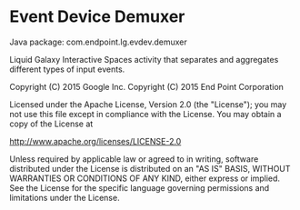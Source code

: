 Event Device Demuxer
====================

Java package: com.endpoint.lg.evdev.demuxer

Liquid Galaxy Interactive Spaces activity that separates and aggregates different types of input events.


Copyright (C) 2015 Google Inc.
Copyright (C) 2015 End Point Corporation

Licensed under the Apache License, Version 2.0 (the "License"); you may not
use this file except in compliance with the License. You may obtain a copy of
the License at

http://www.apache.org/licenses/LICENSE-2.0

Unless required by applicable law or agreed to in writing, software
distributed under the License is distributed on an "AS IS" BASIS, WITHOUT
WARRANTIES OR CONDITIONS OF ANY KIND, either express or implied. See the
License for the specific language governing permissions and limitations under
the License.
